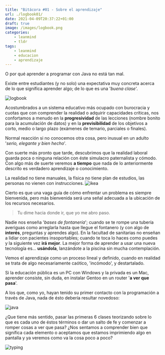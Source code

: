 ```yaml
---
title: "Bitácora #01 - Sobre el aprendizaje"
url: ./logbook01/
date: 2021-04-09T20:37:22+01:00
draft: true
image: /images/logbook.png
categories:
    - leanmind
    - tldr
tags:
    - leanmind
    - educacion
    - aprendizaje
---
```


O por qué aprender a programar con Java no está tan mal.

<!--more-->

Existe entre estudiantes (y no solo) una expectativa muy concreta acerca de lo que significa aprender algo; de lo que es una '_buena clase_'.

![logbook](../../../images/ship.gif)

Acostumbrados a un sistema educativo más ocupado con burocracia y cuotas que con comprender la realidad o adquirir capacidades críticas, nos confortamos a menudo en la **progresividad** de las lecciones (nombre bonito para la acumulación de datos) y en la **previsibilidad** de los objetivos a corto, medio o largo plazo (exámenes de temario, parciales o finales).

Normal reacción si no conocemos otra cosa, pero inusual en un adulto '_serio, elegante y bien hecho_'.

Con suerte más pronto que tarde, descubrimos que la realidad laboral guarda poca o ninguna relación con éste simulacro paternalista y cómodo.
Con algo más de suerte veremos **a tiempo** que nada de lo anteriormente descrito es verdadero aprendizaje o conocimiento.

La realidad no tiene manuales, la física no tiene plan de estudios, las personas no vienen con instrucciones.
![ikea](../../../images/ikea.png)

Cierto es que una vaga guía de cómo enfrentar un problema es siempre bienvenida, pero más bienvenida será una señal adecuada a la ubicación de los recursos necesarios.

> Tu dime hacia donde ir, que yo me abro paso.

Nadie nos enseña '_bases de fontanería_'; cuando se te rompe una tubería averiguas como arreglarla hasta que llegue el fontanero (y con algo de **interés**, preguntas y aprendes algo).
En la facultad de sanitarias no enseñan a lidiar con pacientes insoportables; cuando te toca lo haces como puedes y la siguiente vez **irá mejor**.
La mejor forma de aprender a usar una nueva tecnología es... **usándola**, lanzándote a la piscina sin mucha contemplación.

Vemos el aprendizaje como un proceso lineal y definido, cuando en realidad se trata de algo necesariamente caótico, 'incómodo', y destartalado.

Si la educación pública es un PC con Windows y la privada es un Mac, aprender consiste, sin duda, en instalar Gentoo en un router '**a ver que pasa**'.

A los que, como yo, hayan tenido su primer contacto con la programación a través de Java, nada de ésto debería resultar novedoso:

![java](../../../images/java.png)

¿Que tiene más sentido, pasar las primeras 6 clases teorizando sobre lo que es cada uno de éstos términos o dar un salto de fe y comenzar a romper cosas a ver que pasa?
¿Nos sentamos a comprender bien que significa cada elemento o aceptamos que estamos imprimiendo algo en pantalla y ya veremos como va la cosa poco a poco?

![typing](../../../images/typing.gif)
